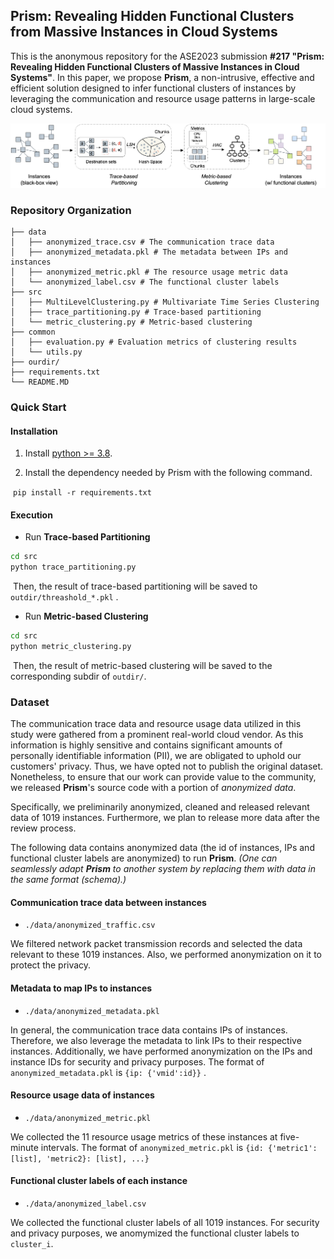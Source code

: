 ## Prism: Revealing Hidden Functional Clusters from Massive Instances in Cloud Systems

This is the anonymous repository for the ASE2023 submission **#217 "Prism: Revealing Hidden Functional Clusters of Massive Instances in Cloud Systems"**. In this paper, we propose **Prism**, a non-intrusive, effective and efficient solution designed to infer functional clusters of instances by leveraging the communication and resource usage patterns in large-scale cloud systems. 


![Overall Framework of Prism](./docs/method_framework.png)

### Repository Organization 

```
├── data
│   ├── anonymized_trace.csv # The communication trace data
│   ├── anonymized_metadata.pkl # The metadata between IPs and instances
│   ├── anonymized_metric.pkl # The resource usage metric data
│   └── anonymized_label.csv # The functional cluster labels
├── src
│   ├── MultiLevelClustering.py # Multivariate Time Series Clustering
│   ├── trace_partitioning.py # Trace-based partitioning
│   └── metric_clustering.py # Metric-based clustering
├── common
│   ├── evaluation.py # Evaluation metrics of clustering results
│   └── utils.py 
├── ourdir/
├── requirements.txt
└── README.MD
```

### Quick Start

#### Installation

1. Install [python >= 3.8](https://www.python.org/downloads/).

2. Install the dependency needed by Prism with the following command.

​		```pip install -r requirements.txt```


#### Execution

- Run **Trace-based Partitioning**

```bash
cd src
python trace_partitioning.py
```

​		Then, the result of trace-based partitioning  will be saved to ```outdir/threashold_*.pkl``` .

- Run **Metric-based Clustering**

```bash
cd src
python metric_clustering.py
```

​		Then, the result of metric-based clustering will be saved to the corresponding subdir of ```outdir/```.

### Dataset

The communication trace data and resource usage data utilized in this study were gathered from a prominent real-world cloud vendor. As this information is highly sensitive and contains significant amounts of personally identifiable information (PII), we are obligated to uphold our customers' privacy. Thus, we have opted not to publish the original dataset. Nonetheless, to ensure that our work can provide value to the community, we released **Prism**'s source code with a portion of *anonymized data*.

Specifically, we preliminarily anonymized, cleaned and released relevant data of 1019 instances. Furthermore, we plan to release more data after the review process.


The following data contains anonymized data (the id of instances, IPs and functional cluster labels are anonymized) to run **Prism**. *(One can seamlessly adapt **Prism** to another system by replacing them with data in the same format (schema).)*

#### Communication trace data between instances

- ```./data/anonymized_traffic.csv``` 

We filtered network packet transmission records and selected the data relevant to these 1019 instances. Also, we performed anonymization on it to protect the privacy.

#### Metadata to map IPs to instances

- ```./data/anonymized_metadata.pkl``` 

In general, the communication trace data contains IPs of instances. Therefore, we also leverage the metadata to link IPs to their respective instances. Additionally, we have performed anonymization on the IPs and instance IDs for security and privacy purposes.
The format of ```anonymized_metadata.pkl``` is ```{ip: {'vmid':id}}``` .

#### Resource usage data of instances

- ```./data/anonymized_metric.pkl``` 

We collected the 11 resource usage metrics of these instances at five-minute intervals.
The format of ```anonymized_metric.pkl``` is ```{id: {'metric1': [list], 'metric2}: [list], ...}```

#### Functional cluster labels of each instance

- ```./data/anonymized_label.csv```

We collected the functional cluster labels of all 1019 instances. For security and privacy purposes, we anomymized the functional cluster labels to ```cluster_i```.
